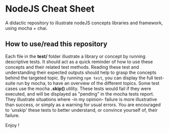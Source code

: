 # NodeJS Cheat Sheet

A didactic repository to illustrate nodeJS concepts libraries and framework, using mocha + chai.

## How to use/read this repository

Each file in the **test/** folder illustrate a library or concept by running descriptive tests.
It should act as a quick reminder of how to use these concepts and their related test methods.
Reading these test and understanding their expected outputs should help to grasp the concepts behind the targeted topic.
By running `npm test`, you can display the full test-suite run by mocha, to have an overview of the different topics.
Some test cases use the mocha **.skip()** utility. These tests would fail if they were executed, and will be displayed as "pending" in the mocha tests report.
They illustrate situations where -in my opinion- failure is more illustrative than success, or simply as a warning for usual errors. 
You are encouraged to 'unskip' these tests to better understand, or convince yourself of, their failure.

Enjoy !